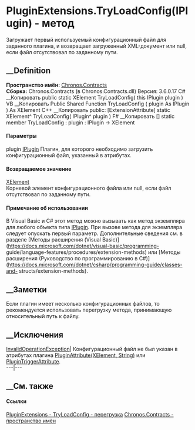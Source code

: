 # PluginExtensions.TryLoadConfig(IPlugin) - метод
Загружает первый используемый конфигурационный файл для заданного плагина, и
возвращает загруженный XML-документ или null, если файл отсутствовал по
заданному пути.
## __Definition
 **Пространство имён:** [Chronos.Contracts](N_Chronos_Contracts.htm)  
 **Сборка:** Chronos.Contracts (в Chronos.Contracts.dll) Версия: 3.6.0.17
C# __Копировать
     public static XElement TryLoadConfig(
    	this IPlugin plugin
    )
VB __Копировать
    <ExtensionAttribute>
    Public Shared Function TryLoadConfig ( 
    	plugin As IPlugin
    ) As XElement
C++ __Копировать
     public:
    [ExtensionAttribute]
    static XElement^ TryLoadConfig(
    	IPlugin^ plugin
    )
F# __Копировать
     [<ExtensionAttribute>]
    static member TryLoadConfig : 
            plugin : IPlugin -> XElement 
#### Параметры
plugin [IPlugin](T_Chronos_Contracts_IPlugin.htm)
    Плагин, для которого необходимо загрузить конфигурационный файл, указанный в атрибутах.
#### Возвращаемое значение
[XElement](https://learn.microsoft.com/dotnet/api/system.xml.linq.xelement)  
Корневой элемент конфигурационного файла или null, если файл отсутствовал по
заданному пути.
#### Примечание об использовании
В Visual Basic и C# этот метод можно вызывать как метод экземпляра для любого
объекта типа [IPlugin](T_Chronos_Contracts_IPlugin.htm). При вызове метода для
экземпляра следует опускать первый параметр. Дополнительные сведения см. в
разделе [Методы расширения (Visual
Basic)](https://docs.microsoft.com/dotnet/visual-basic/programming-
guide/language-features/procedures/extension-methods) или [Методы расширения
(Руководство по программированию в
C#)](https://docs.microsoft.com/dotnet/csharp/programming-guide/classes-and-
structs/extension-methods).
##  __Заметки
Если плагин имеет несколько конфигурационных файлов, то рекомендуется
использовать перегрузку метода, принимающую относительный путь к файлу.
## __Исключения
[InvalidOperationException](https://learn.microsoft.com/dotnet/api/system.invalidoperationexception)|
Конфигурационный файл не был указан в атрибутах плагина
[PluginAttribute(XElement,
String)](M_Chronos_Contracts_PluginExtensions_PluginAttribute.htm) или
[PluginTriggerAttribute](T_Chronos_Contracts_PluginTriggerAttribute.htm).  
---|---  
## __См. также
#### Ссылки
[PluginExtensions - ](T_Chronos_Contracts_PluginExtensions.htm)
[TryLoadConfig -
перегрузка](Overload_Chronos_Contracts_PluginExtensions_TryLoadConfig.htm)
[Chronos.Contracts - пространство имён](N_Chronos_Contracts.htm)
